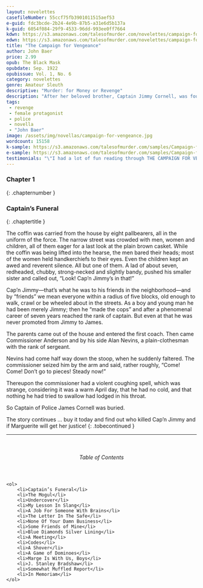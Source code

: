 ```yaml
---
layout: novelettes
casefileNumber: 55ccf75fb3901011515aef53
e-guid: fdc3bcde-2b24-4e9b-87b5-a31e6d5b137a
k-guid: 6054f084-29f9-4533-96dd-993ee0ff7664
kdwn: https://s3.amazonaws.com/talesofmurder.com/novelettes/campaign-for-vengeance.mobi
edwn: https://s3.amazonaws.com/talesofmurder.com/novelettes/campaign-for-vengeance.epub
title: "The Campaign for Vengeance"
author: John Baer
price: 2.99
opub: The Black Mask
opubdate: Sep. 1922
opubissue: Vol. 1, No. 6
category: novelettes
genre: Amateur Sleuth
descriptive: "Murder: for Money or Revenge"
description: "After her beloved brother, Captain Jimmy Cornell, was found dead, with a small, white card on his chest bearing the words, The Mogal, Marguerite swore she’d bring the killers to justice."
tags: 
 - revenge
 - female protagonist
 - police
 - novella
 - "John Baer"
image: /assets/img/novellas/campaign-for-vengeance.jpg
wordcount: 15158
k-sample: https://s3.amazonaws.com/talesofmurder.com/samples/Campaign-for-Vengeance_sample.mobi
e-sample: https://s3.amazonaws.com/talesofmurder.com/samples/Campaign-for-Vengeance_sample.epub 
testimonials: "\"I had a lot of fun reading through THE CAMPAIGN FOR VENGEANCE.\" &mdash; Micah Zontelli"
---
```


### Chapter 1
{: .chapternumber }

### Captain’s Funeral
{: .chaptertitle }

The coffin was carried from the house by eight pallbearers, all in the uniform of the force. The narrow street was crowded with men, women and children, all of them eager for a last look at the plain brown casket.
While the coffin was being lifted into the hearse, the men bared their heads; most of the women held handkerchiefs to their eyes. Even the children kept an awed and reverent silence. All but one of them. A lad of about seven, redheaded, chubby, strong-necked and slightly bandy, pushed his smaller sister and called out, “Look! Cap’n Jimmy’s in that!”

Cap’n Jimmy—that’s what he was to his friends in the neighborhood—and by “friends” we mean everyone within a radius of five blocks, old enough to walk, crawl or be wheeled about in the streets. As a boy and young man he had been merely Jimmy; then he “made the cops” and after a phenomenal career of seven years reached the rank of captain. But even at that he was never promoted from Jimmy to James.

The parents came out of the house and entered the first coach. Then came Commissioner Anderson and by his side Alan Nevins, a plain-clothesman with the rank of sergeant.

Nevins had come half way down the stoop, when he suddenly faltered. The commissioner seized him by the arm and said, rather roughly, “Come! Come! Don’t go to pieces! Steady now!”

Thereupon the commissioner had a violent coughing spell, which was strange, considering it was a warm April day, that he had no cold, and that nothing he had tried to swallow had lodged in his throat.

So Captain of Police James Cornell was buried.

The story continues &hellip; buy it today and find out who killed Cap’n Jimmy and if Marguerite will get her justice!
{: .tobecontinued }

<hr>
<br>

<div class="toc">
	<header>
		<h6>Table of Contents</h6>
	</header>

	<ol>
		<li>Captain’s Funeral</li>
		<li>The Mogul</li>
		<li>Undercover</li>
		<li>My Lesson In Slang</li>
		<li>A Job For Someone With Brains</li>
		<li>The Letter In The Safe</li>
		<li>None Of Your Damn Business</li>
		<li>Some Friends of Mine</li>
		<li>Blue Diamonds Silver Lining</li>
		<li>A Meeting</li>
		<li>Codes</li>
		<li>A Shover</li>
		<li>A Game of Dominoes</li>
		<li>Marge Is With Us, Boys</li>
		<li>J. Stanley Bradshaw</li>
		<li>Somewhat Muffled Report</li>
		<li>In Memoriam</li>
	</ol>

</div>
